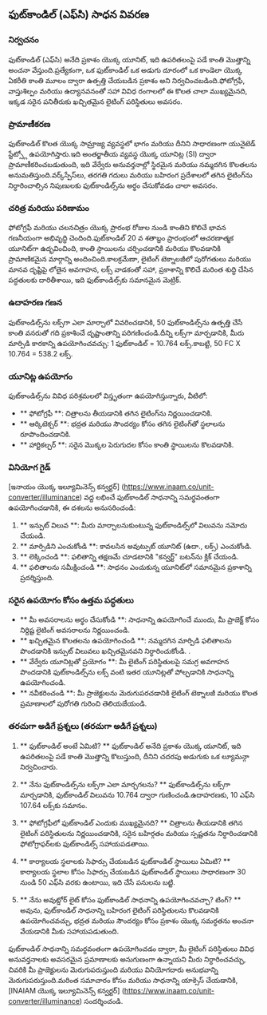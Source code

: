 ## ఫుట్‌కాండిల్ (ఎఫ్‌సి) సాధన వివరణ

### నిర్వచనం
ఫుట్‌కాండిల్ (ఎఫ్‌సి) అనేది ప్రకాశం యొక్క యూనిట్, ఇది ఉపరితలంపై పడే కాంతి మొత్తాన్ని అంచనా వేస్తుంది.ప్రత్యేకంగా, ఒక ఫుట్‌కాండిల్ ఒక అడుగు దూరంలో ఒక కాండెలా యొక్క ఏకరీతి కాంతి మూలం ద్వారా ఉత్పత్తి చేయబడిన ప్రకాశం అని నిర్వచించబడింది.ఫోటోగ్రఫీ, వాస్తుశిల్పం మరియు ఉద్యానవనంతో సహా వివిధ రంగాలలో ఈ కొలత చాలా ముఖ్యమైనది, ఇక్కడ సరైన పనితీరుకు ఖచ్చితమైన లైటింగ్ పరిస్థితులు అవసరం.

### ప్రామాణీకరణ
ఫుట్‌కాండిల్ కొలత యొక్క సామ్రాజ్య వ్యవస్థలో భాగం మరియు దీనిని సాధారణంగా యునైటెడ్ స్టేట్స్లో ఉపయోగిస్తారు.ఇది అంతర్జాతీయ వ్యవస్థ యొక్క యూనిట్ల (SI) ద్వారా ప్రామాణీకరించబడుతుంది, ఇది వేర్వేరు అనువర్తనాల్లో స్థిరమైన మరియు నమ్మదగిన కొలతలను అనుమతిస్తుంది.వర్క్‌స్పేస్‌లు, తరగతి గదులు మరియు బహిరంగ ప్రదేశాలలో తగిన లైటింగ్‌ను నిర్ధారించాల్సిన నిపుణులకు ఫుట్‌కాండిల్స్‌ను అర్థం చేసుకోవడం చాలా అవసరం.

### చరిత్ర మరియు పరిణామం
ఫోటోగ్రఫీ మరియు చలనచిత్రం యొక్క ప్రారంభ రోజుల నుండి కాంతిని కొలిచే భావన గణనీయంగా అభివృద్ధి చెందింది.ఫుట్‌కాండిల్ 20 వ శతాబ్దం ప్రారంభంలో ఆచరణాత్మక యూనిట్‌గా ఉద్భవించింది, కాంతి స్థాయిలను చర్చించడానికి మరియు కొలవడానికి ప్రామాణికమైన మార్గాన్ని అందించింది.కాలక్రమేణా, లైటింగ్ టెక్నాలజీలో పురోగతులు మరియు మానవ దృష్టిపై లోతైన అవగాహన, లక్స్ వాడకంతో సహా, ప్రకాశాన్ని కొలిచే మరింత శుద్ధి చేసిన పద్ధతులకు దారితీశాయి, ఇది ఫుట్‌కాండిల్స్‌కు సమానమైన మెట్రిక్.

### ఉదాహరణ గణన
ఫుట్‌కాండిల్స్‌ను లక్స్‌గా ఎలా మార్చాలో వివరించడానికి, 50 ఫుట్‌కాండిల్స్‌ను ఉత్పత్తి చేసే కాంతి వనరుతో గది ప్రకాశించే దృష్టాంతాన్ని పరిగణించండి.దీన్ని లక్స్‌గా మార్చడానికి, మీరు మార్పిడి కారకాన్ని ఉపయోగించవచ్చు: 1 ఫుట్‌కాండిల్ = 10.764 లక్స్.కాబట్టి, 50 FC X 10.764 = 538.2 లక్స్.

### యూనిట్ల ఉపయోగం
ఫుట్‌కాండిల్స్‌ను వివిధ పరిశ్రమలలో విస్తృతంగా ఉపయోగిస్తున్నారు, వీటిలో:
- ** ఫోటోగ్రఫీ **: చిత్రాలను తీయడానికి తగిన లైటింగ్‌ను నిర్ణయించడానికి.
- ** ఆర్కిటెక్చర్ **: భద్రత మరియు సౌందర్యం కోసం తగిన లైటింగ్‌తో స్థలాలను రూపొందించడానికి.
- ** హార్టికల్చర్ **: సరైన మొక్కల పెరుగుదల కోసం కాంతి స్థాయిలను కొలవడానికి.

### వినియోగ గైడ్
[ఇనాయం యొక్క ఇల్యూమినెన్స్ కన్వర్టర్] (https://www.inaam.co/unit-converter/illuminance) వద్ద లభించే ఫుట్‌కాండిల్ సాధనాన్ని సమర్థవంతంగా ఉపయోగించడానికి, ఈ దశలను అనుసరించండి:
1. ** ఇన్పుట్ విలువ **: మీరు మార్చాలనుకుంటున్న ఫుట్‌కాండిల్స్‌లో విలువను నమోదు చేయండి.
2. ** మార్పిడిని ఎంచుకోండి **: కావలసిన అవుట్పుట్ యూనిట్ (ఉదా., లక్స్) ఎంచుకోండి.
3. ** లెక్కించండి **: ఫలితాన్ని తక్షణమే చూడటానికి "కన్వర్ట్" బటన్‌ను క్లిక్ చేయండి.
4. ** ఫలితాలను సమీక్షించండి **: సాధనం ఎంచుకున్న యూనిట్‌లో సమానమైన ప్రకాశాన్ని ప్రదర్శిస్తుంది.

### సరైన ఉపయోగం కోసం ఉత్తమ పద్ధతులు
- ** మీ అవసరాలను అర్థం చేసుకోండి **: సాధనాన్ని ఉపయోగించే ముందు, మీ ప్రాజెక్ట్ కోసం నిర్దిష్ట లైటింగ్ అవసరాలను నిర్ణయించండి.
- ** ఖచ్చితమైన కొలతలను ఉపయోగించండి **: నమ్మదగిన మార్పిడి ఫలితాలను పొందడానికి ఇన్పుట్ విలువలు ఖచ్చితమైనవని నిర్ధారించుకోండి.
.
- ** వేర్వేరు యూనిట్లతో ప్రయోగం **: మీ లైటింగ్ పరిస్థితులపై సమగ్ర అవగాహన పొందడానికి ఫుట్‌కాండిల్స్‌ను లక్స్ వంటి ఇతర యూనిట్లతో పోల్చడానికి సాధనాన్ని ఉపయోగించండి.
- ** నవీకరించండి **: మీ ప్రాజెక్టులను మెరుగుపరచడానికి లైటింగ్ టెక్నాలజీ మరియు కొలత ప్రమాణాలలో పురోగతి గురించి తెలియజేయండి.

### తరచుగా అడిగే ప్రశ్నలు (తరచుగా అడిగే ప్రశ్నలు)

1. ** ఫుట్‌కాండిల్ అంటే ఏమిటి? **
ఫుట్‌కాండిల్ అనేది ప్రకాశం యొక్క యూనిట్, ఇది ఉపరితలంపై పడే కాంతి మొత్తాన్ని కొలుస్తుంది, దీనిని చదరపు అడుగుకు ఒక ల్యూమన్గా నిర్వచించారు.

2. ** నేను ఫుట్‌కాండిల్స్‌ను లక్స్‌గా ఎలా మార్చగలను? **
ఫుట్‌కాండిల్స్‌ను లక్స్‌గా మార్చడానికి, ఫుట్‌కాండిల్ విలువను 10.764 ద్వారా గుణించండి.ఉదాహరణకు, 10 ఎఫ్‌సి 107.64 లక్స్‌కు సమానం.

3. ** ఫోటోగ్రఫీలో ఫుట్‌కాండిల్ ఎందుకు ముఖ్యమైనది? **
చిత్రాలను తీయడానికి తగిన లైటింగ్ పరిస్థితులను నిర్ణయించడానికి, సరైన బహిర్గతం మరియు స్పష్టతను నిర్ధారించడానికి ఫోటోగ్రాఫర్‌లకు ఫుట్‌కాండిల్స్ సహాయపడతాయి.

4. ** కార్యాలయ స్థలాలకు సిఫార్సు చేయబడిన ఫుట్‌కాండిల్ స్థాయిలు ఏమిటి? **
కార్యాలయ స్థలాల కోసం సిఫార్సు చేయబడిన ఫుట్‌కాండిల్ స్థాయిలు సాధారణంగా 30 నుండి 50 ఎఫ్‌సి వరకు ఉంటాయి, ఇది చేసే పనులను బట్టి.

5. ** నేను అవుట్డోర్ లైట్ కోసం ఫుట్‌కాండిల్ సాధనాన్ని ఉపయోగించవచ్చా? టింగ్? **
అవును, ఫుట్‌కాండిల్ సాధనాన్ని బహిరంగ లైటింగ్ పరిస్థితులను కొలవడానికి ఉపయోగించవచ్చు, భద్రత మరియు సౌందర్యం కోసం ప్రకాశం యొక్క సమర్ధతను అంచనా వేయడానికి మీకు సహాయపడుతుంది.

ఫుట్‌కాండిల్ సాధనాన్ని సమర్థవంతంగా ఉపయోగించడం ద్వారా, మీ లైటింగ్ పరిస్థితులు వివిధ అనువర్తనాలకు అవసరమైన ప్రమాణాలకు అనుగుణంగా ఉన్నాయని మీరు నిర్ధారించవచ్చు, చివరికి మీ ప్రాజెక్టులను మెరుగుపరుస్తుంది మరియు వినియోగదారు అనుభవాన్ని మెరుగుపరుస్తుంది.మరింత సమాచారం కోసం మరియు సాధనాన్ని యాక్సెస్ చేయడానికి, [INAIAM యొక్క ఇల్యూమినెన్స్ కన్వర్టర్] (https://www.inaam.co/unit-converter/illuminance) సందర్శించండి.